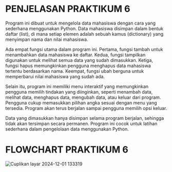 # PENJELASAN PRAKTIKUM 6
Program ini dibuat untuk mengelola data mahasiswa dengan cara yang sederhana menggunakan Python. Data mahasiswa disimpan dalam bentuk daftar (list), di mana setiap elemen adalah sebuah kamus (dictionary) yang menyimpan nama dan nilai mahasiswa.

Ada empat fungsi utama dalam program ini. Pertama, fungsi tambah untuk menambahkan data mahasiswa ke daftar. Kedua, fungsi tampilkan digunakan untuk melihat semua data yang sudah dimasukkan. Ketiga, fungsi hapus memungkinkan pengguna menghapus data mahasiswa tertentu berdasarkan nama. Keempat, fungsi ubah berguna untuk memperbarui nilai mahasiswa yang sudah ada.

Selain itu, program ini memiliki menu interaktif yang memungkinkan pengguna memilih tindakan yang diinginkan, seperti menambah data, melihat data, menghapus data, mengubah data, atau keluar dari program. Pengguna cukup memasukkan pilihan angka sesuai dengan menu yang tersedia. Program akan terus berjalan sampai pengguna memilih opsi keluar.

Data yang dimasukkan hanya disimpan selama program berjalan, sehingga tidak akan tersimpan secara permanen. Program ini cocok untuk latihan sederhana dalam pengelolaan data menggunakan Python.


# FLOWCHART PRAKTIKUM 6

![Cuplikan layar 2024-12-01 133319](https://github.com/user-attachments/assets/f3cad921-7fe1-4877-ab37-933b827a867c)




